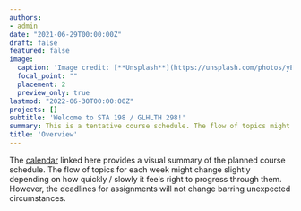 ```yaml
---
authors:
- admin
date: "2021-06-29T00:00:00Z"
draft: false
featured: false
image:
  caption: 'Image credit: [**Unsplash**](https://unsplash.com/photos/yEauzeZU6xo)'
  focal_point: ""
  placement: 2
  preview_only: true
lastmod: "2022-06-30T00:00:00Z"
projects: []
subtitle: 'Welcome to STA 198 / GLHLTH 298!'
summary: This is a tentative course schedule. The flow of topics might change slightly depending on how quickly / slowly it feels right to progress through them. However the deadlines for assignments will not change barring unexpected circumstances.
title: 'Overview'
---
```




The [calendar](https://STA-198-GLHLTH-298-Fall-2022.github.io/website/slides/week-01/calendar.html) linked here provides a visual summary of the planned course schedule. The flow of topics for each week might change slightly depending on how quickly / slowly it feels right to progress through them. However, the deadlines for assignments will not change barring unexpected circumstances. 
